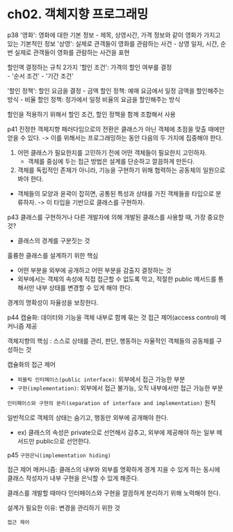# ch02. 객체지향 프로그래밍
p38
'영화': 영화에 대한 기본 정보
    - 제목, 상영시간, 가격 정보와 같이 영화가 가지고 있는 기본적인 정보
'상영': 실제로 관객들이 영화를 관람하는 사건
    - 상영 일자, 시간, 순번  실제로 관객들이 영화를 관람하는 사건을 표현
    
할인액 결정하는 규칙 2가지
'할인 조건': 가격의 할인 여부를 결정  
    - '순서 조건'
    - '기간 조건'
    
'할인 정책': 할인 요금을 결정
    - 금액 할인 정책: 예매 요금에서 일정 금액을 할인해주는 방식
    - 비율 할인 정책: 정가에서 일정 비율의 요금을 할인해주는 방식
    
할인을 적용하기 위해서 할인 조건, 할인 정책을 함께 조합해서 사용

p41
진정한 객체지향 패러다임으로의 전환은 클래스가 아닌 객체에 초점을 맞출 때에만 얻을 수 있다.
-> 이를 위해서는 프로그래밍하는 동안 다음의 두 가지에 집중해야 한다.
1. 어떤 클래스가 필요한지를 고민하기 전에 어떤 객체들이 필요한지 고민하자.
    - 객체를 중심에 두는 접근 방법은 설계를 단순하고 깔끔하게 만든다.
2. 객체를 독립적인 존재가 아니라, 기능을 구현하기 위해 협력하는 공동체의 일원으로 봐야 한다.
- 객체들의 모양과 윤곽이 잡히면, 공통된 특성과 상태를 가진 객체들을 타입으로 분류하자.
-> 이 타입을 기반으로 클래스를 구현하자.

p43
클래스를 구현하거나 다른 개발자에 의해 개발된 클래스를 사용할 때, 가장 중요한 것?
- 클래스의 경계를 구분짓는 것

훌륭한 클래스를 설계하기 위한 핵심
- 어떤 부분을 외부에 공개하고 어떤 부분을 감출지 결정하는 것
- 외부에서는 객체의 속성에 직접 접근할 수 없도록 막고,
적절한 public 메서드를 통해서만 내부 상태를 변경할 수 있게 해야 한다.

경계의 명확성이 자율성을 보장한다.

p44
캡슐화: 데이터와 기능을 객체 내부로 함께 묶는 것
접근 제어(access control) 메커니즘 제공

객체지향의 핵심
: 스스로 상태를 관리, 판단, 행동하는 자율적인 객체들의 공동체를 구성하는 것

캡슐화의 접근 제어
- `퍼블릭 인터페이스(public interface)`: 외부에서 접근 가능한 부분
- `구현(implementation)`: 외부에서 접근 불가능, 오직 내부에서만 접근 가능한 부분


`인터페이스와 구현의 분리(separation of interface and implementation)` 원칙

일반적으로 객체의 상태는 숨기고, 행동만 외부에 공개해야 한다. 
- ex) 클래스의 속성은 private으로 선언해서 감추고, 외부에 제공해야 하는 일부 메서드만 public으로 선언한다.
   
p45
`구현은닉(implementation hiding)`

접근 제어 메커니즘: 클래스의 내부와 외부를 명확하게 경계 지을 수 있게 하는 동시에
클래스 작성자가 내부 구현을 은닉할 수 있게 해준다.

클래스를 개발할 때마다 인터페이스와 구현을 깔끔하게 분리하기 위해 노력해야 한다.

설계가 필요한 이유: 변경을 관리하기 위한 것

`접근 제어`